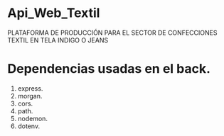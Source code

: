 # Api_Web_Textil
PLATAFORMA DE PRODUCCIÓN PARA EL SECTOR DE CONFECCIONES TEXTIL EN TELA INDIGO  O JEANS

# Dependencias usadas en el back.
1) express.
2) morgan.
3) cors.
4) path.
5) nodemon.
6) dotenv.